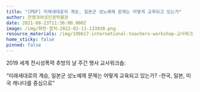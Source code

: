```yaml
---
title: "[PDF] 미래세대로의 계승, 일본군 성노예제 문제는 어떻게 교육되고 있는가"
author: 전쟁과여성인권박물관
date: 2021-08-23T11:36:00.000Z
image: /img/화면-캡처-2022-02-11-133930.png
resource_materials: /img/190617-international-teachers-workshop-교사워크샵-자료집-최종.pdf
home_sticky: false
pinned: false
---
```

2019 세계 전시성폭력 추방의 날 주간 행사 교사워크숍:

“미래세대로의 계승, 일본군 성노예제 문제는 어떻게 교육되고 있는가? -한국, 일본, 미국 캐나다를 중심으로”